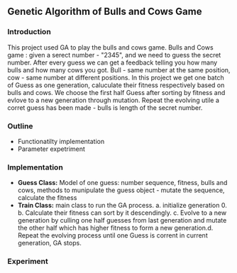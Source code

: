 ## Genetic Algorithm of Bulls and Cows Game
### Introduction
  This project used GA to play the bulls and cows game. Bulls and Cows game : given a serect number - "2345", and we need to guess the secret number. After every guess we can get a feedback telling you how many bulls and how many cows you got.  Bull - same number at the same position, cow - same number at different positions. In this project we get one batch of Guess as one generation, caluculate their fitness respectively based on bulls and cows. We choose the first half Guess after sorting by fitness and evlove to a new generation through mutation. Repeat the evolving utile a corret guess has been made - bulls is length of the secret number.     
### Outline   
* Functionatilty implementation
* Parameter expetriment            

### Implementation

* **Guess Class:**  Model of one guess: number sequence, fitness, bulls and cows, methods to munipulate the guess object - mutate the sequence, calculate the fitness
* **Train Class:** main class to run the GA process.
a.  initialize generation 0. b. Calculate their fitness can sort by it descendingly. c. Evolve to a new generation by culling one half guesses from last generation and mutate the other half which has higher fitness to form a new generation.d. Repeat the evolving process until one Guess is corrent in current generation, GA stops.   

### Experiment


   
   
